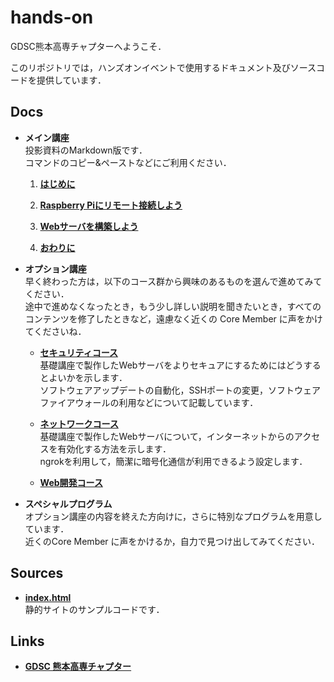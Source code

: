 # hands-on

GDSC熊本高専チャプターへようこそ．

このリポジトリでは，ハンズオンイベントで使用するドキュメント及びソースコードを提供しています．

## Docs

- **メイン講座**  
投影資料のMarkdown版です．  
コマンドのコピー&ペーストなどにご利用ください．

  1. **[はじめに](intro.md)**  

  1. **[Raspberry Piにリモート接続しよう](raspi-access.md)**

  1. **[Webサーバを構築しよう](web-server.md)**

  1. **[おわりに](final.md)**

- **オプション講座**  
早く終わった方は，以下のコース群から興味のあるものを選んで進めてみてください．    
途中で進めなくなったとき，もう少し詳しい説明を聞きたいとき，すべてのコンテンツを修了したときなど，遠慮なく近くの Core Member に声をかけてくださいね．

  - **[セキュリティコース](opt-security.md)**  
  基礎講座で製作したWebサーバをよりセキュアにするためにはどうするとよいかを示します．  
  ソフトウェアアップデートの自動化，SSHポートの変更，ソフトウェアファイアウォールの利用などについて記載しています．

  - **[ネットワークコース](opt-network.md)**  
  基礎講座で製作したWebサーバについて，インターネットからのアクセスを有効化する方法を示します．  
  ngrokを利用して，簡潔に暗号化通信が利用できるよう設定します．

  - **[Web開発コース](opt-web_development.md)**  

- **スペシャルプログラム**  
オプション講座の内容を終えた方向けに，さらに特別なプログラムを用意しています．  
近くのCore Member に声をかけるか，自力で見つけ出してみてください．

## Sources

- **[index.html](https://raw.githubusercontent.com/gdsc-nitk/hands-on/main/index.html)**  
静的サイトのサンプルコードです．

## Links

- **[GDSC 熊本高専チャプター](https://gdsc.community.dev/national-institute-of-technology-kosen-kumamoto-college/)**